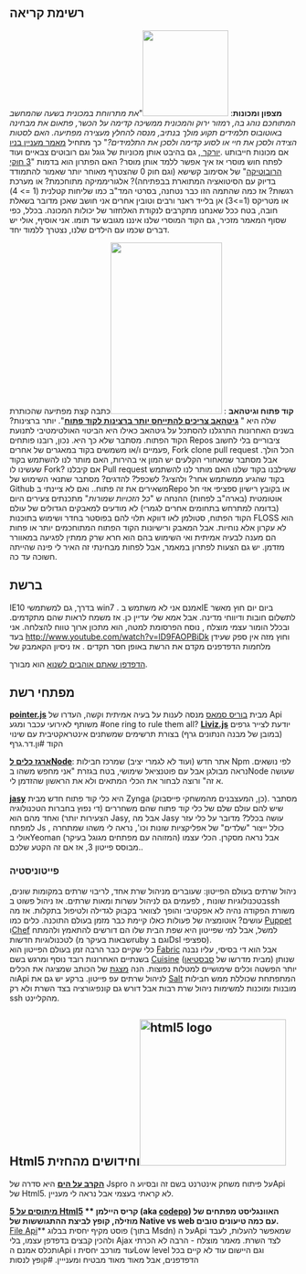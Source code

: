 ## רשימת קריאה

**מצפון ומכונות**: [<img src="http://4p-tech.co.il/blog/wp-content/uploads/2012/12/skynet1-150x150.gif" alt="" title="skynet" width="150" height="150" class="alignright size-thumbnail wp-image-1234" />][1]"*את מתרווחת במכונית בשעה שהמחשב המתוחכם נוהג בה, רמזור ירוק והמכונית ממשיכה קדימה על הכשר, פתאום את מבחינה באוטובוס תלמידים תקוע מולך בנתיב, מנסה להחלץ מעצירה מפתיעה. האם לסטות הצידה ולסכן את חיי או לסוע קדימה ולסכן את התלמידים?*" כך מתחיל [מאמר מעניין בניו יורקר ][2], גם בהיבט אותן מכוניות של גוגל וגם רובוטים צבאיים ועוד. uאם מכונות חייבות לפתח חוש מוסרי אז איך אפשר ללמד אותן מוסר? האם הפתרון הוא בדמות "[3 חוקי הרובוטיקה][3]" של אסימוב קשישא (וגם חוק 0 שהצטרף מאוחר יותר שאמור להתמודד בדיוק עם הסיטואציה המתוארת בבפתיחה)? אלגוריממיקה מתוחכמת? או מערכת רגשות? אז כמה שהתמה הזו כבר נטחנה, בסרטי המד"ב כמו שליחות קטלנית (1 => 4) או מטריקס (1=>3) אן בלייד ראנר ורבים וטובין אחרים אני חושב שאכן מדובר בשאלת חובה, בטח ככל שאנחנו מתקרבים לנקודת האלחזור של יכולות המכונה. בכלל, כפי שסוף המאמר מזכיר, גם הקוד המוסרי שלנו איננו מגובש עד תומו. אני אוסיף, אולי יש דברים שכמו עם הילדים שלנו, נצטרך ללמוד יחד.

**קוד פתוח וגיטהאב** : [<img src="http://4p-tech.co.il/blog/wp-content/uploads/2012/12/ricardo-eme-stallman-195x300.png" alt="" title="ricardo-eme-stallman" width="195" height="300" class="alignleft size-medium wp-image-1236" />][4]כתבה קצת מפתיעה שהכותרת שלה היא " **[גיטהאב צריכים להתייחס יותר ברצינות לקוד פתוח][5]**". יותר ברצינות? בשנים האחרונות התרגלנו להסתכל על גיטהאב כאילו היא הביטוי האולטימטיבי לתנועת הקוד הפתוח. מסתבר שלא כך היא. נכון, רובנו פותחים Repos ציבוריים בלי לחשוב פעמיים ו/או משמשים בקוד במאגרים של אחרים, Fork clone pull request הכל הולך. אבל מסתבר שמאחורי הקלעים יש המון אי בהירות, האם מותר לנו להשתמש בקוד שעשינו לו Fork? אם קיבלנו Pull request ששילבנו בקוד שלנו האם מותר לנו להשתמש בקוד שהגיע ממשתמש אחר? ולהציג? לשכפל? להדגים? מסתבר שתנאי השימוש של Github משאירים את זה פתוח.. ואם לא ציינתי בRepo או בקובץ רישיון ספציפי אזי חל אוטומטית (בארה"ב לפחות) ההנחה ש "*כל הזכויות שמורות*" מתכנתים צעירים היום (בדומה למתרחש בתחומים אחרים לגמרי) לא מודעים למאבקים הגדולים של עולם הקוד הפתוח, סטולמן לאו דווקא תלוי להם בפוסטר בחדר ושימוש בתוכנות FLOSS הוא לא עקרון אלא נוחיות. אבל המאבק ורישיונות הקוד הפתוח המתוחכמים יותר או פחות הם מענה לבעיה אמיתית ואי השימוש בהם הוא חרא שרק ממתין לפגיעה במאוורר מזדמן. יש גם הצעות לפתרון במאמר, אבל לפחות מבחינתי זה האיר לי פינה שהייתה חשוכה עד כה.

## ברשת

IE10 בדרך, גם למשתמשי win7 . אמנם אני לא משתמש בIE ביום יום חוץ מאשר לתשלום חובות ודיווחי מדינה. אבל אמא שלי עדיין כן. אז משמח לראות שהם מתקדמים. ובכלל הומור עצמי מוצלח , נוסח הפרסומת למטה, הוא מתכון ארוך טווח להצלחה. אני בעד http://www.youtube.com/watch?v=lD9FAOPBiDk וחוץ מזה אין ספק שעידן מלחמות הדפדפנים מקדם את הרשת באופן חסר תקדים . אז ניסיון הקאמבק של

[הדפדפן שאתם אוהבים לשנוא][6] הוא מבורך.

## מפתחי רשת

**[pointer.js][7]** מבית [בוריס סמאס][8] מנסה לענות על בעיה אמיתית וקשה, העדרו של Api משותף לאירועי עכבר ומגע #one ring to rule them all? **[Liviz.js][9]** יודעת לצייר גרפים (במובן של מבנה הנתונים גרף) בצורת תרשימים שמשתנים אינטראקטיבית עם שינוי הקוד #ון.דר.גרף

**[ארגז כלים לNode][10]**: אתר חדש (ועוד לא לגמרי יציב) שמרכז חבילות Npm לפי נושאים. נראה מבולגן אבל עם פוטנציאל שימושי, בטח בגזרת "אני מחפש משהו בNode שעושה א זה" ורוצה לבחור את הכלי המתאים ולא את הראשון שהזדמן לי.

**[jasy][11]** היא כלי קוד פתוח חדש מבית Zynga (כן, המעצבנים מהמשחקי פייסבוק). מסתבר שיש להם עולם שלם של כלי קוד פתוח שהם משחררים (די נפוץ בחברות הטכנולוגיה הצעירות יותר) ואחד מהם הוא Jasy, אבל מה Jasy עושה בכלל? מדובר על כלי עזר למפתח Js , כולל ייצור "שלדים" של אפליקציות שונות וכו', נראה לי משהו שמתחרה אולי בYeoman (המזוהה עם מפתחים מגוגל בעיקר) אבל נראה מסקרן. הכלי עצמו מבוסס פייטון 3, אז אם זה הקטע שלכם..

### פייטוניסטיה

ניהול שרתים בעולם הפייטון: שעוברים מניהול שרת אחד, לריבוי שרתים במקומות שונים, בטכנולוגיות שונות , לפעמים גם לניהול עשרות ומאות שרתים. אז ניהול פשוט בssh משורת הפקודה נהיה לא אפקטיבי והופך לצוואר בקבוק לגדילה ולטיפול בתקלות. אז מה עושים? אוטומציה של פעולות כאלו קיימת כבר מזמן בעולם התוכנה. כלים כמו [Puppet][12] ו[Chef][13] למשל, אבל למי שפייטון היא שפת הבית שלו הם דורשים להתאמץ ולהמתח לטכנולוגיות חדשות (שבאות בעיקר מruby וגם בDsl ספציפי).<br>כלי שקיים כבר הרבה זמן בעולם הפייטון הוא [Fabric][14] אבל הוא די בסיסי, עליו נבנה בשנתיים האחרונות רובד נוסף ומרגש בשם [Cuisine][15] (מבית מדרשו של [סבסטיאן][16]) שנותן יותר הפשטה וכלים שימושיים למטלות נפוצות. הנה [מצגת][17] של הכותב שמציגה את הכלים והApi לניהול שרתים עפ פייטון. ברקע יש גם את [Salt][18] המתפתחת שכוללת ממש חבילות מובנות ומוכנות למשימות ניהול שרת רבות אבל דורש גם קונפיגורציה בצד השרת ולא רק ssh מהקליינט.

## Html5 וחידושים מהחזית[<img src="http://4p-tech.co.il/blog/wp-content/uploads/2012/01/HTML5_Logo_256.png" alt="html5 logo" title="HTML5_Logo_256" width="256" height="256" class="alignright size-full wp-image-300" />][19]

**[הקרב על הים][20]** היא סדרה של Jspro על פיתוח משחק אינטרנט בשם זה ובסיוע הApi של Html5. לא קראתי בעצמי אבל נראה לי מעניין.

**[5 מיתוסים על Html5][21] ** קריס היילמן (aka [codepo][22]) האוונגליסט מפתחים של מוזילה, קופץ לביצת ההתגוששות של Native vs web עם כמה טיעונים טובים.<br>**[File Api][23]** פוסט מקיף יחסית בבלוג (בתוך Msdn) על הApi שמאפשר להעלות, לעבד ולהכין קבצים בדפדפן עצמו, בלי Ajax לצד השרת. מאמר מוצלח - הרבה לא הכרתי ותכלס אמנם הApi עוד מורכב יחסית וLow level וגם היישום עוד לא קיים בכל הדפדפנים, אבל מאוד מאוד מבטיח ומענייין. #קופץ לנסות

 [1]: http://4p-tech.co.il/blog/wp-content/uploads/2012/12/skynet1.gif
 [2]: http://www.newyorker.com/online/blogs/newsdesk/2012/11/google-driverless-car-morality.html
 [3]: http://en.wikipedia.org/wiki/Three_Laws_of_Robotics
 [4]: http://4p-tech.co.il/blog/wp-content/uploads/2012/12/ricardo-eme-stallman.png
 [5]: http://www.infoworld.com/d/open-source-software/github-needs-take-open-source-seriously-208046?page=0,0
 [6]: http://browseryoulovedtohate.com/
 [7]: http://smus.com/mouse-touch-pointer/
 [8]: https://twitter.com/borismus
 [9]: http://ushiroad.com/jsviz/
 [10]: http://nodetoolbox.com/
 [11]: https://github.com/zynga/jasy
 [12]: http://puppetlabs.com/
 [13]: http://www.opscode.com/chef/
 [14]: http://docs.fabfile.org/en/1.5/
 [15]: https://github.com/sebastien/cuisine
 [16]: https://github.com/sebastien
 [17]: http://www.slideshare.net/ffunction/fabric-cuisine-and-watchdog-for-server-administration-in-python
 [18]: http://saltstack.org/
 [19]: http://4p-tech.co.il/blog/wp-content/uploads/2012/01/HTML5_Logo_256.png
 [20]: http://jspro.com/series/battle-on-the-high-seas/#.ULfULeTTuh0
 [21]: https://hacks.mozilla.org/2012/11/html5-mythbusting/
 [22]: http://twitter.com/codepo8
 [23]: http://msdn.microsoft.com/en-gb/magazine/jj835793.aspx